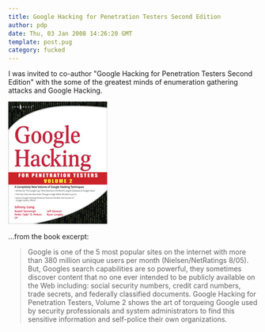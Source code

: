 ```yaml
---
title: Google Hacking for Penetration Testers Second Edition
author: pdp
date: Thu, 03 Jan 2008 14:26:20 GMT
template: post.pug
category: fucked
---
```


I was invited to co-author "Google Hacking for Penetration Testers Second Edition" with the some of the greatest minds of enumeration gathering attacks and Google Hacking.

![](/files/2008/01/google-hacking-book.jpg "google-hacking-book")

...from the book excerpt:

> Google is one of the 5 most popular sites on the internet with more than 380 million unique users per month (Nielsen/NetRatings 8/05). But, Googles search capabilities are so powerful, they sometimes discover content that no one ever intended to be publicly available on the Web including: social security numbers, credit card numbers, trade secrets, and federally classified documents. Google Hacking for Penetration Testers, Volume 2 shows the art of torqueing Google used by security professionals and system administrators to find this sensitive information and self-police their own organizations.
